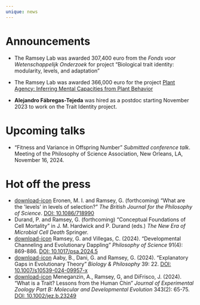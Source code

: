 ```yaml
---
unique: news
---
```



# Announcements

*   The Ramsey Lab was awarded 307,400 euro from the _Fonds voor Wetenschappelijk Onderzoek_ for project “Biological trait identity: modularity, levels, and adaptation”

*   The Ramsey Lab was awarded 366,000 euro for the project [Plant Agency: Inferring Mental Capacities from Plant Behavior](https://www.kuleuven.be/onderzoek/portaal/#/projecten/3H210282)

*   **Alejandro Fábregas-Tejeda** was hired as a postdoc starting November 2023 to work on the Trait Identity project.




# Upcoming talks


*   “Fitness and Variance in Offspring Number” _Submitted conference talk_. Meeting of the Philosophy of Science Association, New Orleans, LA, November 16, 2024.



# Hot off the press


*   [download-icon](/papers/2022-bjps-levels-of-selection.pdf) Eronen, M. I. and Ramsey, G. (forthcoming) “What are the 'levels' in levels of selection?” _The British Journal for the Philosophy of Science_. [DOI: 10.1086/718990](https://doi.org/10.1086/718990)
*   Durand, P. and Ramsey, G. (forthcoming) “Conceptual Foundations of Cell Mortality” in J. M. Hardwick and P. Durand (eds.) _The New Era of Microbial Cell Death_ Springer.
*   [download-icon](/papers/2024-ps-channeling-dappling.pdf) Ramsey, G. and Villegas, C. (2024). “Developmental Channeling and Evolutionary Dappling” _Philosophy of Science_  91(4): 869-886. [DOI: 10.1017/psa.2024.5](https://doi.org/10.1017/psa.2024.5)
*   [download-icon](/papers/2024-bp-explanatory-gaps.pdf) Aaby, B., Dani, G. and Ramsey, G. (2024). “Explanatory Gaps in Evolutionary Theory” _Biology & Philosophy_ 39: 22. [DOI: 10.1007/s10539-024-09957-x](https://doi.org/10.1007/s10539-024-09957-x)
*   [download-icon](/papers/2024-jez-chin.pdf) Meneganzin, A., Ramsey, G, and DiFrisco, J. (2024). “What is a Trait? Lessons from the Human Chin” _Journal of Experimental Zoology Part B: Molecular and Developmental Evolution_ 343(2): 65-75. [DOI: 10.1002/jez.b.23249](https://doi.org/10.1002/jez.b.23249)




